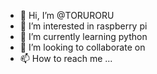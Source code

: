 - 👋 Hi, I’m @TORURORU
- 👀 I’m interested in raspberry pi
- 🌱 I’m currently learning python
- 💞️ I’m looking to collaborate on 
- 📫 How to reach me ...

<!---
TORURORU/TORURORU is a ✨ special ✨ repository because its `README.md` (this file) appears on your GitHub profile.
You can click the Preview link to take a look at your changes.
--->
